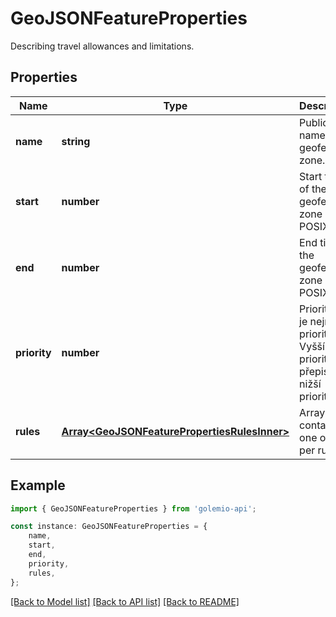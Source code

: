 # GeoJSONFeatureProperties

Describing travel allowances and limitations.

## Properties

Name | Type | Description | Notes
------------ | ------------- | ------------- | -------------
**name** | **string** | Public name of the geofencing zone. | [optional] [default to undefined]
**start** | **number** | Start time of the geofencing zone in POSIX time. | [optional] [default to undefined]
**end** | **number** | End time of the geofencing zone in POSIX time. | [optional] [default to undefined]
**priority** | **number** | Priorita: 0 je nejnižší priorita. Vyšší priorita přepisuje nižší prioritu. | [optional] [default to undefined]
**rules** | [**Array&lt;GeoJSONFeaturePropertiesRulesInner&gt;**](GeoJSONFeaturePropertiesRulesInner.md) | Array that contains one object per rule. | [optional] [default to undefined]

## Example

```typescript
import { GeoJSONFeatureProperties } from 'golemio-api';

const instance: GeoJSONFeatureProperties = {
    name,
    start,
    end,
    priority,
    rules,
};
```

[[Back to Model list]](../README.md#documentation-for-models) [[Back to API list]](../README.md#documentation-for-api-endpoints) [[Back to README]](../README.md)
